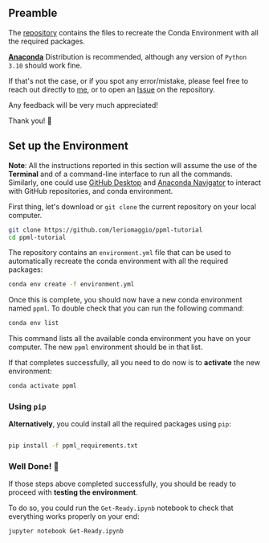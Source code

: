 ## Preamble

The [repository](http://github.com/leriomaggio/ppml-tutorial) contains the files to
recreate the Conda Environment with all the required packages.

[**Anaconda**](https://www.anaconda.com/products/distribution) Distribution is recommended, although any version of `Python 3.10` should work fine.

If that's not the case, or if you spot any error/mistake, please feel free to reach out directly to [me](mailto:vmaggio@anaconda.com?subject=PPML%20SciPy23%20Issue), or to open an [Issue](http://github.com/leriomaggio/ppml-tutorial/issues) on the repository.

Any feedback will be very much appreciated!

Thank you! 🙏

## Set up the Environment


**Note**: All the instructions reported in this section will assume the use of the **Terminal**
and of a command-line interface to run all the commands. Similarly, one could use
[GitHub Desktop](https://desktop.github.com/) and
[Anaconda Navigator](https://docs.anaconda.com/free/navigator/index.html) to interact with
GitHub repositories, and conda environment.

First thing, let's download or `git clone` the current repository on your local computer.

```bash
git clone https://github.com/leriomaggio/ppml-tutorial
cd ppml-tutorial
```

The repository contains an `environment.yml` file that can be used to automatically recreate the
conda environment with all the required packages:


```bash
conda env create -f environment.yml
```

Once this is complete, you should now have a new conda environment named `ppml`.
To double check that you can run the following command:

```bash 
conda env list
```

This command lists all the available conda environment you have on your computer.
The new `ppml` environment should be in that list.

If that completes successfully, all you need to do now is to **activate** the new environment:

```bash
conda activate ppml
```

### Using `pip`

**Alternatively**, you could install all the required packages using `pip`:

```bash

pip install -f ppml_requirements.txt
```

### Well Done! 🎉

If those steps above completed successfully, you should be ready to proceed with **testing the environment**.

To do so, you could run the `Get-Ready.ipynb` notebook to check that everything works properly on your end:

```bash
jupyter notebook Get-Ready.ipynb
```